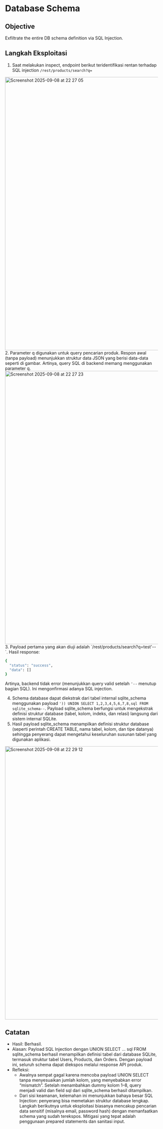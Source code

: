 # Database Schema

## Objective
Exfiltrate the entire DB schema definition via SQL Injection.

## Langkah Eksploitasi
1. Saat melakukan inspect, endpoint berikut teridentifikasi rentan terhadap SQL injection
`/rest/products/search?q=`
<img width="1440" height="900" alt="Screenshot 2025-09-08 at 22 27 05" src="https://github.com/user-attachments/assets/df026faa-c883-49f6-a3ee-c3a7e486c89f" />
2. Parameter q digunakan untuk query pencarian produk. Respon awal (tanpa payload) menunjukkan struktur data JSON yang berisi data-data seperti di gambar. Artinya, query SQL di backend memang menggunakan parameter q.
<img width="1440" height="900" alt="Screenshot 2025-09-08 at 22 27 23" src="https://github.com/user-attachments/assets/a89db682-36c6-42d3-ad00-54f576a81f65" />
3. Payload pertama yang akan diuji adalah `/rest/products/search?q=test'--`. Hasil response:
   
```bash
{
  "status": "success",
  "data": []
}
```

Artinya, backend tidak error (menunjukkan query valid setelah `'--` menutup bagian SQL). Ini mengonfirmasi adanya SQL injection.

4. Schema database dapat diekstrak dari tabel internal sqlite_schema menggunakan payload   `')) UNION SELECT 1,2,3,4,5,6,7,8,sql FROM sqlite_schema--`. Payload sqlite_schema berfungsi untuk mengekstrak definisi struktur database (tabel, kolom, indeks, dan relasi) langsung dari sistem internal SQLite.
5. Hasil payload sqlite_schema menampilkan definisi struktur database (seperti perintah CREATE TABLE, nama tabel, kolom, dan tipe datanya) sehingga penyerang dapat mengetahui keseluruhan susunan tabel yang digunakan aplikasi.
<img width="1440" height="900" alt="Screenshot 2025-09-08 at 22 29 12" src="https://github.com/user-attachments/assets/41e469e9-2d5b-4a82-a7fb-a03c15719def" />

## Catatan
- Hasil: Berhasil.
- Alasan: Payload SQL Injection dengan UNION SELECT ... sql FROM sqlite_schema berhasil menampilkan definisi tabel dari database SQLite, termasuk struktur tabel Users, Products, dan Orders. Dengan payload ini, seluruh schema dapat diekspos melalui response API produk.
- Refleksi:
   - Awalnya sempat gagal karena mencoba payload UNION SELECT tanpa menyesuaikan jumlah kolom, yang menyebabkan error “mismatch”. Setelah menambahkan dummy kolom 1–8, query menjadi valid dan field sql dari sqlite_schema berhasil ditampilkan.
   - Dari sisi keamanan, kelemahan ini menunjukkan bahaya besar SQL Injection: penyerang bisa memetakan struktur database lengkap. Langkah berikutnya untuk eksploitasi biasanya mencakup pencarian data sensitif (misalnya email, password hash) dengan memanfaatkan schema yang sudah terekspos. Mitigasi yang tepat adalah penggunaan prepared statements dan sanitasi input.
